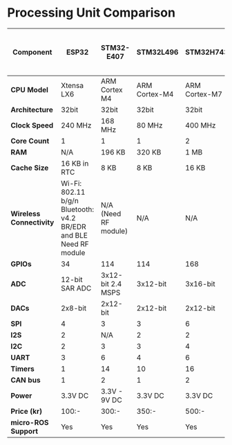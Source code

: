 # Processing Unit Comparison

| Component          | ESP32 | STM32-E407 | STM32L496 | STM32H743 | NXP i.MX RT1062 (Teensy 4.0) | Renesas EK-RA6M5 | Notes |
|--------------------|--------|------------|-----------|-----------|------------------------------|------------------|-------|
| **CPU Model**       | Xtensa LX6 | ARM Cortex M4 | ARM Cortex-M4 | ARM Cortex-M7 | ARM Cortex-M7 | ARM Cortex-M33 | |
| **Architecture**    | 32bit | 32bit | 32bit | 32bit | 32bit | 32bit | |
| **Clock Speed**     | 240 MHz | 168 MHz | 80 MHz | 400 MHz | 600 MHz | 200 MHz | |
| **Core Count**      | 1 | 1 | 1 | 2 | 1 | 1 | |
| **RAM**             | N/A | 196 KB | 320 KB | 1 MB | 1 MB | 512 KB | |
| **Cache Size**      | 16 KB in RTC | 8 KB | 8 KB | 16 KB | 32 KB | 16 KB | |
| **Wireless Connectivity** | Wi-Fi: 802.11 b/g/n<br>Bluetooth: v4.2 BR/EDR and BLE<br>Need RF module | N/A (Need RF module) | N/A | N/A | N/A | N/A | |
| **GPIOs**           | 34 | 114 | 114 | 168 | 55 | 168 | |
| **ADC**             | 12-bit SAR ADC | 3x12-bit 2.4 MSPS | 3x12-bit | 3x16-bit | 12-bit | 2x12-bit | |
| **DACs**            | 2x8-bit | 2x12-bit | 2x12-bit | 2x12-bit | N/A | 2x12-bit | |
| **SPI**             | 4 | 3 | 3 | 6 | 3 | 2 | |
| **I2S**             | 2 | N/A | 2 | 2 | 1 | N/A | |
| **I2C**             | 2 | 3 | 3 | 4 | 2 | 2 | |
| **UART**            | 3 | 6 | 4 | 6 | 8 | 8 | |
| **Timers**          | 1 | 14 | 10 | 16 | 7 | 16 | |
| **CAN bus**         | 1 | 2 | 1 | 2 | N/A | 2 | |
| **Power**           | 3.3V DC | 3.3V - 9V DC | 3.3V DC | 3.3V DC | 3.3V DC | 3.3V DC | |
| **Price (kr)**      | 100:- | 300:- | 350:- | 500:- | 300:- | 600:- | |
| **micro-ROS Support** | Yes | Yes | Yes | Yes | Yes | Yes | |
